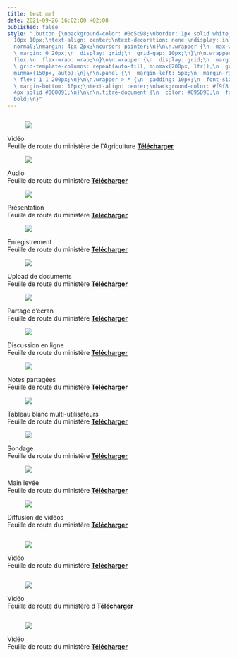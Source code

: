 ```yaml
---
title: test mef
date: 2021-09-26 16:02:00 +02:00
published: false
style: ".button {\nbackground-color: #0d5c98;\nborder: 1px solid white;\ncolor: white;\npadding:
  10px 10px;\ntext-align: center;\ntext-decoration: none;\ndisplay: inline-block;\nfont-style:
  normal;\nmargin: 4px 2px;\ncursor: pointer;\n}\n\n.wrapper {\n  max-width: 940px;\n
  \ margin: 0 20px;\n  display: grid;\n  grid-gap: 10px;\n}\n\n.wrapper {\n  display:
  flex;\n  flex-wrap: wrap;\n}\n\n.wrapper {\n  display: grid;\n  margin: 0 auto;\n
  \ grid-template-columns: repeat(auto-fill, minmax(200px, 1fr));\n  grid-auto-rows:
  minmax(150px, auto);\n}\n\n.panel {\n  margin-left: 5px;\n  margin-right: 5px;\n
  \ flex: 1 1 200px;\n}\n\n.wrapper > * {\n  padding: 10px;\n  font-size: 100%;\n
  \ margin-bottom: 10px;\ntext-align: center;\nbackground-color: #f9f8f6;\n\tborder-bottom:
  4px solid #000091;\n}\n\n\n.titre-document {\n  color: #095D9C;\n  font-weight:
  bold;\n}"
---
```


<div class="wrapper">
  <div class="panel">
    <figure class='image-center' style='width: 30%; margin-top:28px'>
      <img src="/uploads/Video.svg" />
    </figure>
    <div class="titre-document">Vidéo</div>
    Feuille de route du ministère de l'Agriculture
    <a href="https://webinaire.numerique.gouv.fr/" class="button"><b>Télécharger</b></a>
  </div>
  <div class="panel">
    <figure class='image-center' style='width: 18%;'>
      <img src="/uploads/Audio.svg" /></figure>
    <div class="titre-document">Audio</div>
    Feuille de route du ministère
    <a href="https://webinaire.numerique.gouv.fr/" class="button"><b>Télécharger</b></a>
  </div>
  <div class="panel">
    <figure class='image-center' style='width: 30%;'>
      <img src="/uploads/Presentation.svg" /></figure>
    <div class="titre-document">Présentation</div>
    Feuille de route du ministère
    <a href="https://webinaire.numerique.gouv.fr/" class="button"><b>Télécharger</b></a>
  </div>
  <div class="panel">
    <figure class='image-center' style='width: 25%;'>
      <img src="/uploads/Enregistrement.svg" /></figure>
    <div class="titre-document">Enregistrement</div>
    Feuille de route du ministère
    <a href="https://webinaire.numerique.gouv.fr/" class="button"><b>Télécharger</b></a>
  </div>
  <div class="panel">
    <figure class='image-center' style='width: 24%;'>
      <img src="/uploads/Upload_de_documents.svg" /></figure>
    <div class="titre-document">Upload de documents</div>
    Feuille de route du ministère
    <a href="https://webinaire.numerique.gouv.fr/" class="button"><b>Télécharger</b></a>
  </div>
  <div class="panel">
    <figure class='image-center' style='width: 27%;'>
      <img src="/uploads/Partage_decran.svg" /></figure>
    <div class="titre-document">Partage d’écran</div>
    Feuille de route du ministère
    <a href="https://webinaire.numerique.gouv.fr/" class="button"><b>Télécharger</b></a>
  </div>
  <div class="panel">
    <figure class='image-center' style='width: 30%;'>
      <img src="/uploads/Discussion_en_ligne.svg" /></figure>
    <div class="titre-document">Discussion en ligne</div>
    Feuille de route du ministère
    <a href="https://webinaire.numerique.gouv.fr/" class="button"><b>Télécharger</b></a>
  </div>
  <div class="panel">
    <figure class='image-center' style='width: 25%;'>
      <img src="/uploads/Notes_partagees.svg" /></figure>
    <div class="titre-document">Notes partagées</div>
    Feuille de route du ministère
    <a href="https://webinaire.numerique.gouv.fr/" class="button"><b>Télécharger</b></a>
  </div>
  <div class="panel">
    <figure class='image-center' style='width: 27%;'>
      <img src="/uploads/Tableau_blanc_multi_utilisateurs.svg" /></figure>
    <div class="titre-document">Tableau blanc multi-utilisateurs</div>
    Feuille de route du ministère
    <a href="https://webinaire.numerique.gouv.fr/" class="button"><b>Télécharger</b></a>
  </div>
  <div class="panel">
    <figure class='image-center' style='width: 30%;'>
      <img src="/uploads/Sondage.svg" /></figure>
    <div class="titre-document">Sondage</div>
    Feuille de route du ministère
    <a href="https://webinaire.numerique.gouv.fr/" class="button"><b>Télécharger</b></a>
  </div>
  <div class="panel">
    <figure class='image-center' style='width: 19%;'>
      <img src="/uploads/Main_levee.svg" /></figure>
    <div class="titre-document">Main levée</div>
    Feuille de route du ministère
    <a href="https://webinaire.numerique.gouv.fr/" class="button"><b>Télécharger</b></a>
  </div>
  <div class="panel">
    <figure class='image-center' style='width: 35%;'>
      <img src="/uploads/Diffusion_de_videos.svg" /></figure>
    <div class="titre-document">Diffusion de vidéos</div>
    Feuille de route du ministère
    <a href="https://webinaire.numerique.gouv.fr/" class="button"><b>Télécharger</b></a>
  </div>
  <div class="panel">
    <figure class='image-center' style='width: 30%; margin-top:28px'>
      <img src="/uploads/Video.svg" />
    </figure>
    <div class="titre-document">Vidéo</div>
    Feuille de route du ministère
    <a href="https://webinaire.numerique.gouv.fr/" class="button"><b>Télécharger</b></a>
  </div>
  <div class="panel">
    <figure class='image-center' style='width: 30%; margin-top:28px'>
      <img src="/uploads/Video.svg" />
    </figure>
    <div class="titre-document">Vidéo</div>
    Feuille de route du ministère d
    <a href="https://webinaire.numerique.gouv.fr/" class="button"><b>Télécharger</b></a>
  </div>
  <div class="panel">
    <figure class='image-center' style='width: 30%; margin-top:28px'>
      <img src="/uploads/Video.svg" />
    </figure>
    <div class="titre-document">Vidéo</div>
    Feuille de route du ministère 
    <a href="https://webinaire.numerique.gouv.fr/" class="button"><b>Télécharger</b></a>
  </div>
</div>
<br>
<br>
